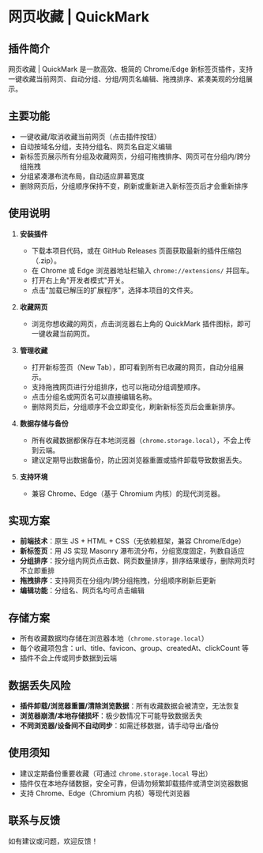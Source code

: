# 网页收藏 | QuickMark

## 插件简介

网页收藏 | QuickMark 是一款高效、极简的 Chrome/Edge 新标签页插件，支持一键收藏当前网页、自动分组、分组/网页名编辑、拖拽排序、紧凑美观的分组展示。

## 主要功能
- 一键收藏/取消收藏当前网页（点击插件按钮）
- 自动按域名分组，支持分组名、网页名自定义编辑
- 新标签页展示所有分组及收藏网页，分组可拖拽排序、网页可在分组内/跨分组拖拽
- 分组紧凑瀑布流布局，自动适应屏幕宽度
- 删除网页后，分组顺序保持不变，刷新或重新进入新标签页后才会重新排序

## 使用说明

1. **安装插件**
   - 下载本项目代码，或在 GitHub Releases 页面获取最新的插件压缩包（.zip）。
   - 在 Chrome 或 Edge 浏览器地址栏输入 `chrome://extensions/` 并回车。
   - 打开右上角"开发者模式"开关。
   - 点击"加载已解压的扩展程序"，选择本项目的文件夹。

2. **收藏网页**
   - 浏览你想收藏的网页，点击浏览器右上角的 QuickMark 插件图标，即可一键收藏当前网页。

3. **管理收藏**
   - 打开新标签页（New Tab），即可看到所有已收藏的网页，自动分组展示。
   - 支持拖拽网页进行分组排序，也可以拖动分组调整顺序。
   - 点击分组名或网页名可以直接编辑名称。
   - 删除网页后，分组顺序不会立即变化，刷新新标签页后会重新排序。

4. **数据存储与备份**
   - 所有收藏数据都保存在本地浏览器（`chrome.storage.local`），不会上传到云端。
   - 建议定期导出数据备份，防止因浏览器重置或插件卸载导致数据丢失。

5. **支持环境**
   - 兼容 Chrome、Edge（基于 Chromium 内核）的现代浏览器。

## 实现方案
- **前端技术**：原生 JS + HTML + CSS（无依赖框架，兼容 Chrome/Edge）
- **新标签页**：用 JS 实现 Masonry 瀑布流分布，分组宽度固定，列数自适应
- **分组排序**：按分组内网页点击数、网页数量排序，排序结果缓存，删除网页时不立即重排
- **拖拽排序**：支持网页在分组内/跨分组拖拽，分组顺序刷新后更新
- **编辑功能**：分组名、网页名均可点击编辑

## 存储方案
- 所有收藏数据均存储在浏览器本地（`chrome.storage.local`）
- 每个收藏项包含：url、title、favicon、group、createdAt、clickCount 等
- 插件不会上传或同步数据到云端

## 数据丢失风险
- **插件卸载/浏览器重置/清除浏览数据**：所有收藏数据会被清空，无法恢复
- **浏览器崩溃/本地存储损坏**：极少数情况下可能导致数据丢失
- **不同浏览器/设备间不自动同步**：如需迁移数据，请手动导出/备份

## 使用须知
- 建议定期备份重要收藏（可通过 `chrome.storage.local` 导出）
- 插件仅在本地存储数据，安全可靠，但请勿频繁卸载插件或清空浏览器数据
- 支持 Chrome、Edge（Chromium 内核）等现代浏览器

## 联系与反馈
如有建议或问题，欢迎反馈！ 